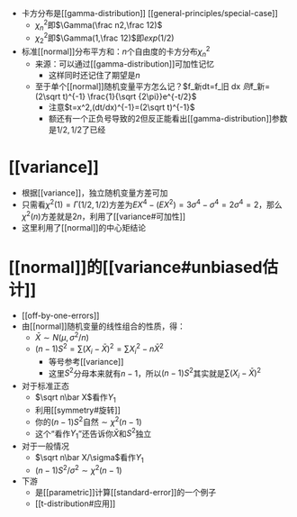- 卡方分布是[[gamma-distribution]] [[general-principles/special-case]]
  - $\chi^2_n$即$\Gamma(\frac n2,\frac 12)$
  - $\chi^2_2$即$\Gamma(1,\frac 12)$即$exp(1/2)$
- 标准[[normal]]分布平方和：$n$个自由度的卡方分布$\chi^2_n$
  - 来源：可以通过[[gamma-distribution]]可加性记忆
    - 这样同时还记住了期望是$n$
  - 至于单个[[normal]]随机变量平方怎么记？$f_新dt=f_旧 dx $则$f_新=(2\sqrt t)^{-1} \frac{1}{\sqrt {2\pi}}e^{-t/2}$
    - 注意$t=x^2,(dt/dx)^{-1}=(2\sqrt t)^{-1}$
    - 额还有一个正负号导致的2但反正能看出[[gamma-distribution]]参数是$1/2,1/2$了已经
# [[variance]]
- 根据[[variance]]，独立随机变量方差可加
- 只需看$\chi^2(1)=\Gamma(1/2,1/2)$方差为$EX^4-(EX^2)=3\sigma^4-\sigma^4=2\sigma^4=2$，那么$\chi^2(n)$方差就是$2n$，利用了[[variance#可加性]]
- 这里利用了[[normal]]的中心矩结论
# [[normal]]的[[variance#unbiased估计]]
- [[off-by-one-errors]]
- 由[[normal]]随机变量的线性组合的性质，得：
  - $\bar X\sim N(\mu,\sigma^2/n)$
  - $(n-1)S^2=\sum (X_i-\bar X)^2=\sum X_i^2-n\bar X^2$
    - 等号参考[[variance]]
    - 这里$S^2$分母本来就有$n-1$，所以$(n-1)S^2$其实就是$\sum(X_i-\bar X)^2$
- 对于标准正态
  - $\sqrt n\bar X$看作$Y_1$
  - 利用[[symmetry#旋转]]
  - 你的$(n-1)S^2$自然$\sim \chi^2(n-1)$
  - 这个“看作$Y_1$”还告诉你$\bar X$和$S^2$独立
- 对于一般情况
  - $\sqrt n\bar X/\sigma$看作$Y_1$
  - $(n-1)S^2/\sigma^2\sim \chi^2(n-1)$
- 下游
  - 是[[parametric]]计算[[standard-error]]的一个例子
  - [[t-distribution#应用]]